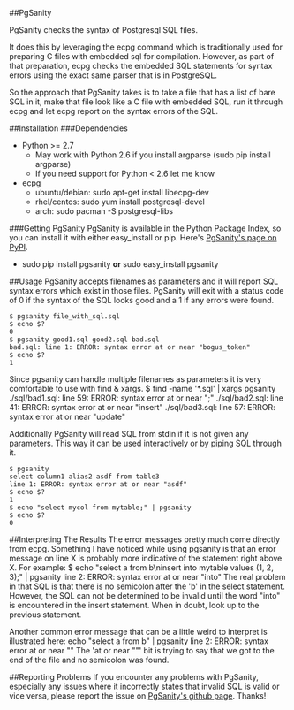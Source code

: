 ##PgSanity

PgSanity checks the syntax of Postgresql SQL files.

It does this by leveraging the ecpg command which is traditionally
used for preparing C files with embedded sql for compilation.
However, as part of that preparation, ecpg checks the embedded SQL
statements for syntax errors using the exact same parser that is
in PostgreSQL.

So the approach that PgSanity takes is to take a file that has a
list of bare SQL in it, make that file look like a C file with
embedded SQL, run it through ecpg and let ecpg report on the syntax
errors of the SQL.

##Installation
###Dependencies
- Python >= 2.7
    - May work with Python 2.6 if you install argparse (sudo pip install argparse)
    - If you need support for Python < 2.6 let me know
- ecpg
    - ubuntu/debian: sudo apt-get install libecpg-dev
    - rhel/centos: sudo yum install postgresql-devel
    - arch: sudo pacman -S postgresql-libs

###Getting PgSanity
PgSanity is available in the Python Package Index, so you can install it with either easy_install or pip.  Here's [PgSanity's page on PyPI](http://pypi.python.org/pypi/pgsanity).
- sudo pip install pgsanity **or** sudo easy_install pgsanity

##Usage
PgSanity accepts filenames as parameters and it will report SQL syntax errors which exist in those files.  PgSanity will exit with a status code of 0 if the syntax of the SQL looks good and a 1 if any errors were found.
 
    $ pgsanity file_with_sql.sql
    $ echo $?
    0
    $ pgsanity good1.sql good2.sql bad.sql
    bad.sql: line 1: ERROR: syntax error at or near "bogus_token"
    $ echo $?
    1
 
Since pgsanity can handle multiple filenames as parameters it is very comfortable to use with find & xargs.
    $ find -name '*.sql' | xargs pgsanity
    ./sql/bad1.sql: line 59: ERROR: syntax error at or near ";"
    ./sql/bad2.sql: line 41: ERROR: syntax error at or near "insert"
    ./sql/bad3.sql: line 57: ERROR: syntax error at or near "update"

Additionally PgSanity will read SQL from stdin if it is not given any parameters.  This way it can be used interactively or by piping SQL through it.
 
    $ pgsanity
    select column1 alias2 asdf from table3
    line 1: ERROR: syntax error at or near "asdf"
    $ echo $?
    1
    $ echo "select mycol from mytable;" | pgsanity
    $ echo $?
    0

##Interpreting The Results
The error messages pretty much come directly from ecpg.  Something I have noticed while using pgsanity is that an error message on line X is probably more indicative of the statement right above X.  For example:
    $ echo "select a from b\ninsert into mytable values (1, 2, 3);" | pgsanity
    line 2: ERROR: syntax error at or near "into"
The real problem in that SQL is that there is no semicolon after the 'b' in the select statement.  However, the SQL can not be determined to be invalid until the word "into" is encountered in the insert statement.  When in doubt, look up to the previous statement.

Another common error message that can be a little weird to interpret is illustrated here:
    echo "select a from b" | pgsanity 
    line 2: ERROR: syntax error at or near ""
The 'at or near ""' bit is trying to say that we got to the end of the file and no semicolon was found.

##Reporting Problems
If you encounter any problems with PgSanity, especially any issues where it incorrectly states that invalid SQL is valid or vice versa, please report the issue on [PgSanity's github page](http://github.com/markdrago/pgsanity).  Thanks!